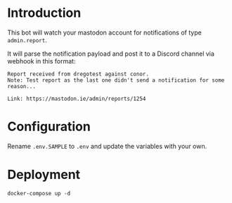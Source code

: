 # Introduction

This bot will watch your mastodon account for notifications of type `admin.report`.

It will parse the notification payload and post it to a Discord channel via webhook in this format:

```
Report received from dregotest against conor.
Note: Test report as the last one didn't send a notification for some reason...

Link: https://mastodon.ie/admin/reports/1254
```

# Configuration
Rename `.env.SAMPLE` to `.env` and update the variables with your own.

# Deployment
`docker-compose up -d`
